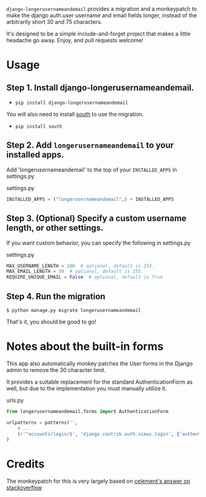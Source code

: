 `django-longerusernameandemail` provides a migration and a monkeypatch to make the django auth.user username and email fields longer, instead of the arbitrarily short 30 and 75 characters. 

It's designed to be a simple include-and-forget project that makes a little headache go away.  Enjoy, and pull requests welcome!

Usage
=====
Step 1. Install django-longerusernameandemail. 
-------------------------------------

- `pip install django-longerusernameandemail` 

You will also need to install [south]() to use the migration. 

 - `pip install south` 


Step 2. Add `longerusernameandemail` to your installed apps.
-------------------------
Add 'longerusernameandemail' to the top of your `INSTALLED_APPS` in settings.py

settings.py

```python
INSTALLED_APPS = ("longerusernameandemail",) + INSTALLED_APPS
```

Step 3. (Optional) Specify a custom username length, or other settings.
-----------------------------------------------------------------------
If you want custom behavior, you can specify the following in settings.py

settings.py

```python
MAX_USERNAME_LENGTH = 100  # optional, default is 255.
MAX_EMAIL_LENGTH = 50  # optional, default is 255.
REQUIRE_UNIQUE_EMAIL = False  # optional, default is True
```



Step 4. Run the migration
------------------------------------------------
```
$ python manage.py migrate longerusernameandemail
```

That's it, you should be good to go!


Notes about the built-in forms
==============================
This app also automatically monkey patches the User forms in the Django admin to remove the 30 character limit.

It provides a suitable replacement for the standard AuthenticationForm as well, but due to the implementation you must manually utilize it.

urls.py

```python
from longerusernameandemail.forms import AuthenticationForm

urlpatterns = patterns('',
    # ...
    (r'^accounts/login/$', 'django.contrib.auth.views.login', {'authentication_form': AuthenticationForm}),
)
```

Credits
=======

The monkeypatch for this is very largely based on [celement's answer on stackoverflow](http://stackoverflow.com/questions/2610088/can-djangos-auth-user-username-be-varchar75-how-could-that-be-done)
